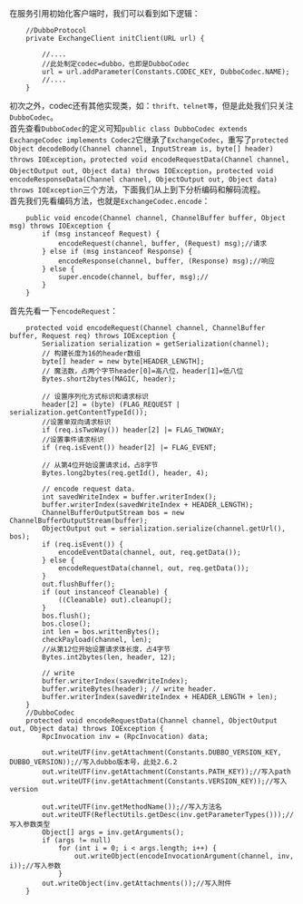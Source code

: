 在服务引用初始化客户端时，我们可以看到如下逻辑：  
```
    //DubboProtocol
    private ExchangeClient initClient(URL url) {

        //....
        //此处制定codec=dubbo，也即是DubboCodec
        url = url.addParameter(Constants.CODEC_KEY, DubboCodec.NAME);
        //....
    }
```
初次之外，codec还有其他实现类，如：```thrift、telnet等```，但是此处我们只关注```DubboCodec```。   
首先查看```DubboCodec```的定义可知```public class DubboCodec extends ExchangeCodec implements Codec2```它继承了```ExchangeCodec```，重写了```protected Object decodeBody(Channel channel, InputStream is, byte[] header) throws IOException```，```protected void encodeRequestData(Channel channel, ObjectOutput out, Object data) throws IOException```，```protected void encodeResponseData(Channel channel, ObjectOutput out, Object data) throws IOException```三个方法，下面我们从上到下分析编码和解码流程。  
首先我们先看编码方法，也就是```ExchangeCodec.encode```：  
```
    public void encode(Channel channel, ChannelBuffer buffer, Object msg) throws IOException {
        if (msg instanceof Request) {
            encodeRequest(channel, buffer, (Request) msg);//请求
        } else if (msg instanceof Response) {
            encodeResponse(channel, buffer, (Response) msg);//响应
        } else {
            super.encode(channel, buffer, msg);//
        }
    }
```
首先先看一下```encodeRequest```：  
```
    protected void encodeRequest(Channel channel, ChannelBuffer buffer, Request req) throws IOException {
        Serialization serialization = getSerialization(channel);
        // 构建长度为16的header数组
        byte[] header = new byte[HEADER_LENGTH];
        // 魔法数，占两个字节header[0]=高八位，header[1]=低八位
        Bytes.short2bytes(MAGIC, header);

        // 设置序列化方式标识和请求标识
        header[2] = (byte) (FLAG_REQUEST | serialization.getContentTypeId());
        //设置单双向请求标识
        if (req.isTwoWay()) header[2] |= FLAG_TWOWAY;
        //设置事件请求标识
        if (req.isEvent()) header[2] |= FLAG_EVENT;

        // 从第4位开始设置请求id，占8字节
        Bytes.long2bytes(req.getId(), header, 4);

        // encode request data.
        int savedWriteIndex = buffer.writerIndex();
        buffer.writerIndex(savedWriteIndex + HEADER_LENGTH);
        ChannelBufferOutputStream bos = new ChannelBufferOutputStream(buffer);
        ObjectOutput out = serialization.serialize(channel.getUrl(), bos);
        if (req.isEvent()) {
            encodeEventData(channel, out, req.getData());
        } else {
            encodeRequestData(channel, out, req.getData());
        }
        out.flushBuffer();
        if (out instanceof Cleanable) {
            ((Cleanable) out).cleanup();
        }
        bos.flush();
        bos.close();
        int len = bos.writtenBytes();
        checkPayload(channel, len);
        //从第12位开始设置请求体长度，占4字节
        Bytes.int2bytes(len, header, 12);

        // write
        buffer.writerIndex(savedWriteIndex);
        buffer.writeBytes(header); // write header.
        buffer.writerIndex(savedWriteIndex + HEADER_LENGTH + len);
    }
    //DubboCodec
    protected void encodeRequestData(Channel channel, ObjectOutput out, Object data) throws IOException {
        RpcInvocation inv = (RpcInvocation) data;

        out.writeUTF(inv.getAttachment(Constants.DUBBO_VERSION_KEY, DUBBO_VERSION));//写入dubbo版本号，此处2.6.2
        out.writeUTF(inv.getAttachment(Constants.PATH_KEY));//写入path
        out.writeUTF(inv.getAttachment(Constants.VERSION_KEY));//写入version

        out.writeUTF(inv.getMethodName());//写入方法名
        out.writeUTF(ReflectUtils.getDesc(inv.getParameterTypes()));//写入参数类型
        Object[] args = inv.getArguments();
        if (args != null)
            for (int i = 0; i < args.length; i++) {
                out.writeObject(encodeInvocationArgument(channel, inv, i));//写入参数
            }
        out.writeObject(inv.getAttachments());//写入附件
    }
```